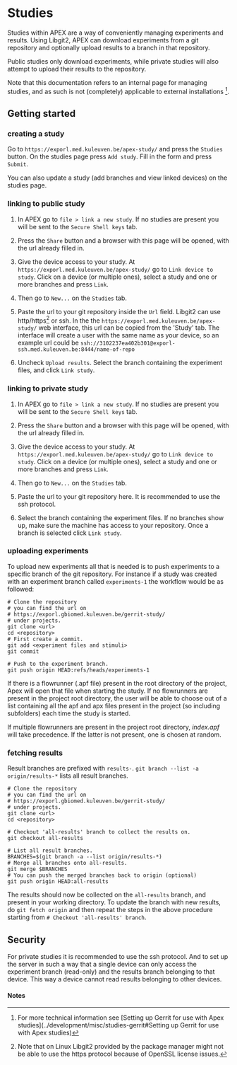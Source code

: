 Studies
=======

Studies within APEX are a way of conveniently managing experiments and results.
Using Libgit2, APEX can download experiments from a git repository and
optionally upload results to a branch in that repository.

Public studies only download experiments, while private studies will also
attempt to upload their results to the repository.

Note that this documentation refers to an internal page for managing studies,
and as such is not (completely) applicable to external installations [^1].

Getting started
---------------

### creating a study

Go to `https://exporl.med.kuleuven.be/apex-study/` and press the
`Studies` button. On the studies page press `Add study`. Fill in the
form and press `Submit`.

You can also update a study (add branches and view linked
devices) on the studies page.

### linking to public study

1. In APEX go to `file > link a new study`. If no studies are present you will
   be sent to the `Secure Shell keys` tab.

2. Press the `Share` button and a browser with this page will be opened, with
   the url already filled in.

3. Give the device access to your study. At
   `https://exporl.med.kuleuven.be/apex-study/` go to `Link device to study`.
   Click on a device (or multiple ones), select a study and one or more branches
   and press `Link`.

4. Then go to `New...` on the `Studies` tab.

5. Paste the url to your git repository inside the `Url` field.
   Libgit2 can use http/https[^2] or ssh. 
   In the the `https://exporl.med.kuleuven.be/apex-study/` web interface, this 
   url can be copied from the 'Study' tab. The interface will create a user with the same name as your device, so an example url 
   could be `ssh://3102237ea402b301@exporl-ssh.med.kuleuven.be:8444/name-of-repo`

6. Uncheck `Upload results`. Select the branch containing the experiment files,
   and click `Link study`.

### linking to private study

1. In APEX go to `file > link a new study`. If no studies are present you will
   be sent to the `Secure Shell keys` tab.

2. Press the `Share` button and a browser with this page will be opened, with
   the url already filled in.

3. Give the device access to your study. At
   `https://exporl.med.kuleuven.be/apex-study/` go to `Link device to study`.
   Click on a device (or multiple ones), select a study and one or more branches
   and press `Link`.

4. Then go to `New...` on the `Studies` tab.

5. Paste the url to your git repository here. It is recommended to use the ssh
   protocol.

6. Select the branch containing the experiment files. If no branches show up,
   make sure the machine has access to your repository. Once a branch is
   selected click `Link study`.

### uploading experiments

To upload new experiments all that is needed is to push experiments to a
specific branch of the git repository. For instance if a study was created with
an experiment branch called `experiments-1` the workflow would be as followed:

```shell
# Clone the repository
# you can find the url on
# https://exporl.gbiomed.kuleuven.be/gerrit-study/
# under projects.
git clone <url>
cd <repository>
# First create a commit.
git add <experiment files and stimuli>
git commit

# Push to the experiment branch.
git push origin HEAD:refs/heads/experiments-1
```

If there is a flowrunner (.apf file) present in the root directory of the
project, Apex will open that file when starting the study. If no flowrunners are
present in the project root directory, the user will be able to choose out of a
list containing all the apf and apx files present in the project (so including
subfolders) each time the study is started.

If multiple flowrunners are present in the project root directory, *index.apf*
will take precedence. If the latter is not present, one is chosen at random.

### fetching results

Result branches are prefixed with `results-`. `git branch
--list -a origin/results-*` lists all result branches.

```shell
# Clone the repository
# you can find the url on
# https://exporl.gbiomed.kuleuven.be/gerrit-study/
# under projects.
git clone <url>
cd <repository>

# Checkout 'all-results' branch to collect the results on.
git checkout all-results

# List all result branches.
BRANCHES=$(git branch -a --list origin/results-*)
# Merge all branches onto all-results.
git merge $BRANCHES
# You can push the merged branches back to origin (optional)
git push origin HEAD:all-results
```

The results should now be collected on the `all-results` branch, and
present in your working directory. To update the branch with new results, do
`git fetch origin` and then repeat the steps in
the above procedure starting from `# Checkout 'all-results' branch`.

Security
--------

For private studies it is recommended to use the ssh protocol. And to set up the
server in such a way that a single device can only access the experiment branch
(read-only) and the results branch belonging to that device. This way a device
cannot read results belonging to other devices.

#### Notes
[^1]: For more technical information see [Setting up Gerrit for use with Apex
    studies](../development/misc/studies-gerrit#Setting up Gerrit for use with
    Apex studies)

[^2]: Note that on Linux Libgit2 provided by the package manager might not be
    able to use the https protocol because of OpenSSL license issues.
